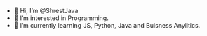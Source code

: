 - 👋 Hi, I’m @ShrestJava
- 👀 I’m interested in Programming.
- 🌱 I’m currently learning JS, Python, Java and Buisness Anylitics.


<!---
ShrestJava/ShrestJava is a ✨ special ✨ repository because its `README.md` (this file) appears on your GitHub profile.
You can click the Preview link to take a look at your changes.
--->
